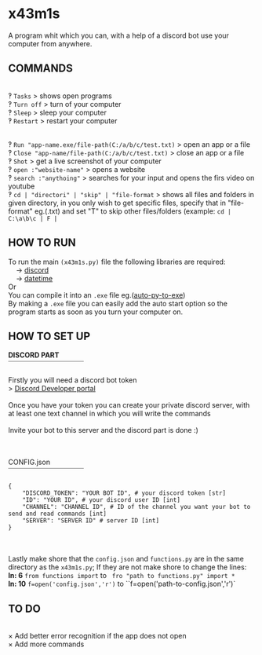 # x43m1s
A program whit which you can, with a help of a discord bot use your computer from anywhere.


## COMMANDS

<br>‽ `Tasks` > shows open programs
<br>‽ `Turn off` > turn of your computer
<br>‽ `Sleep` > sleep your computer
<br>‽ `Restart` > restart your computer 

<br>‽ `Run "app-name.exe/file-path(C:/a/b/c/test.txt)` > open an app or a file
<br>‽ `Close "app-name/file-path(C:/a/b/c/test.txt)` > close an app or a file
<br>‽ `Shot` > get a live screenshot of your computer
<br>‽ `open :"website-name"` > opens a website
<br>‽ `search :"anythoing"` > searches for your input and opens the firs video on youtube
<br>‽ `cd | "directori" | "skip" | "file-format` > shows all files and folders in given directory, in you only wish to get specific files, specify that in "file-format" eg.(.txt) and set "T" to skip other files/folders (example: `cd | C:\a\b\c | F | `

## HOW TO RUN<br>

To run the main `(x43m1s.py)` file the following libraries are required:
  <br>    -> [discord](https://pypi.org/project/discord.py/)
  <br>    -> [datetime](https://pypi.org/project/DateTime/)
<br>Or
<br>You can compile it into an ``.exe`` file eg.([auto-py-to-exe](https://pypi.org/project/auto-py-to-exe/))
<br>By making a `.exe` file you can easily add the auto start option so the program starts as soon as you turn your computer on.

## HOW TO SET UP<br>
**DISCORD PART**<br>￣￣￣￣￣￣￣￣￣￣￣<br>

Firstly you will need a discord bot token
<br>> [Discord Developer portal](https://discord.com/developers/applications)
<br>
<br>Once you have your token you can create your private discord server, with at least one text channel in which you will write the commands
<br><br>Invite your bot to this server and the discord part is done :)

<br><br>CONFIG.json<br>￣￣￣￣￣￣￣￣￣￣￣<br>
```
{
    "DISCORD_TOKEN": "YOUR BOT ID", # your discord token [str]
    "ID": "YOUR ID", # your discord user ID [int]
    "CHANNEL": "CHANNEL ID", # ID of the channel you want your bot to send and read commands [int]
    "SERVER": "SERVER ID" # server ID [int]
}
```
<br><br>Lastly make shore that the `config.json` and `functions.py` are in the same directory as the `x43m1s.py`; If they are not make shore to change the lines:<br>**ln: 6** ` from functions import ` to ` fro "path to functions.py" import *` <br>**ln: 10** `f=open('config.json','r')` to ``f=open('path-to-config.json','r')`<br>



## TO DO
<br>× Add better error recognition if the app does not open
<br>× Add more commands 
